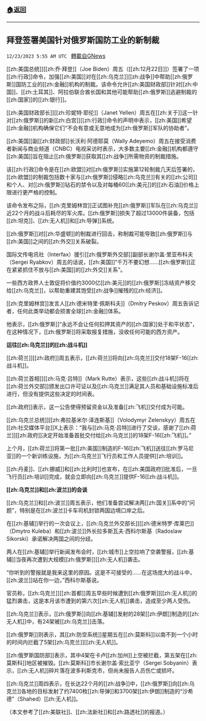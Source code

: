 ###  [:house:返回](README.md)
---


## 拜登签署美国针对俄罗斯国防工业的新制裁
`12/23/2023 5:55 AM UTC ` [轉載自GNews](https://gnews.org/articles/2142276)

[[zh:美国总统]][[zh:乔·拜登]]（Joe Biden）周五（[[zh:12月22日]]）签署了一项[[zh:行政]]命令，加强[[zh:美国]]对在[[zh:乌克兰]][[zh:战争]]中帮助[[zh:俄罗斯]]国防工业的[[zh:金融]]机构的制裁。该命令允许[[zh:美国财政部]]针对[[zh:中国]]、[[zh:土耳其]]、阿拉伯联合酋长国和其他可能帮助[[zh:俄罗斯]]逃避制裁的[[zh:国家]]的[[zh:银行]]。

[[zh:美国财政部长]][[zh:珍妮特·耶伦]]（Janet Yellen）周五在[[zh:关于]]这一针对[[zh:俄罗斯]]的新[[zh:白宫]][[zh:行政]]命令的声明中表示，[[zh:美国]]希望[[zh:金融]]机构确保它们“不会有意或无意地成为[[zh:俄罗斯]]军队的协助者”。

[[zh:美国]]副[[zh:财政部]]长沃利·阿德耶莫（Wally Adeyemo）周五在接受消费者新闻与商业频道（CNBC）电视采访时表示，大多数主要[[zh:金融]]机构都遵守[[zh:美国]]旨在阻止[[zh:俄罗斯]]获取其[[zh:战争]]所需物资的制裁措施。

该[[zh:行政]]命令是在[[zh:欧盟]]对[[zh:俄罗斯]]实施第12轮制裁几天后签署的，[[zh:欧盟]]的制裁包括数十家与[[zh:俄罗斯]]侵略[[zh:乌克兰]]有关的[[zh:公司]]和个人、对[[zh:俄罗斯]]钻石的禁令以及对每桶60[[zh:美元]]的[[zh:石油]]价格上限进行更严格的控制。

该命令发布之际，[[zh:克里姆林宫]]正试图补充[[zh:俄罗斯]]军队在[[zh:乌克兰]]近22个月的战斗后耗尽的军火库。[[zh:俄罗斯]]损失了超过13000件装备，包括[[zh:坦克]]、[[zh:无人机]]和[[zh:导弹]]系统。

[[zh:俄罗斯]]对[[zh:华盛顿]]的制裁进行回击，称制裁可能导致[[zh:俄罗斯]]与[[zh:美国]]之间的[[zh:外交]]关系破裂。

国际文传电讯社（Interfax）援引[[zh:俄罗斯外交部]]副部长谢尔盖·里亚布科夫（Sergei Ryabkov）周五的话说，[[zh:美国]]“千万不要幻想……[[zh:俄罗斯]]正在紧紧抓住不放与[[zh:美国]]的[[zh:外交]]关系”。

一些西方政界人士敦促将价值约3000亿[[zh:美元]]的[[zh:俄罗斯]]冻结资产移交给[[zh:乌克兰]]，以帮助重建其饱受[[zh:战争]]摧残的[[zh:经济]]。

[[zh:克里姆林宫]]发言人[[zh:德米特里·佩斯科夫]]（Dmitry Peskov）周五告诉记者，任何此类举动都会损害全球[[zh:金融]]体系。

他表示，[[zh:俄罗斯]]“永远不会让任何扣押其资产的[[zh:国家]]处于和平状态”，在这种情况下，[[zh:俄罗斯]]将采取报复措施，没收任何可能的西方资产。

**运往[[zh:乌克兰]]的[[zh:战斗机]]**

[[zh:荷兰]][[zh:政府]]周五表示，[[zh:荷兰]]将向[[zh:乌克兰]]交付18架F-16[[zh:战斗机]]。

[[zh:荷兰首相]][[zh:马克·吕特]]（Mark Rutte）表示，这些[[zh:战斗机]]将在[[zh:荷兰外交部]]颁发出口许可证以及[[zh:乌克兰]]满足其人员和基础设施标准后进行，但没有提供这些决定的时间表。

[[zh:政府]]表示，这一公告使得预留资金以及准备[[zh:飞机]]交付成为可能。

[[zh:乌克兰总统]][[zh:弗拉基米尔·泽连斯基]]（Volodymyr Zelenskyy）周五在[[zh:社交媒体平台]]X上表示：“我与[[zh:马克·吕特]]进行了交谈，感谢了[[zh:荷兰]][[zh:政府]]决定开始准备首批交付给[[zh:乌克兰]]的18架F-16[[zh:飞机]]。”

上个月，[[zh:荷兰]]将第一批[[zh:美国]]制造的F-16[[zh:飞机]]送往[[zh:罗马尼亚]]的一个新训练设施，为[[zh:乌克兰]]飞行员和工作人员提供[[zh:培训]]。

[[zh:丹麦]]、[[zh:挪威]]和[[zh:比利时]]也宣布，在[[zh:美国政府]]批准后，一旦飞行员[[zh:培训]]完成，就会立即向[[zh:乌克兰]]提供F-16[[zh:战斗机]]。

**[[zh:乌克兰]]和[[zh:波兰]]的会谈**

[[zh:乌克兰]]和[[zh:波兰]]周五表示，他们准备尝试解决两[[zh:国关]]系中的“问题”，特别是在[[zh:波兰]]卡车司机封锁两国边境口岸之后。

在[[zh:基辅]]举行的一次会议上，[[zh:乌克兰外交部长]][[zh:德米特罗·库莱巴]]（Dmytro Kuleba）和[[zh:波兰]]外长拉多斯瓦夫·西科尔斯基（Radoslaw Sikorski）承诺解决两国之间的分歧。

两人在[[zh:基辅]]举行新闻发布会时，[[zh:城市]]上空拉响了空袭警报，[[zh:基辅]]当夜再次遭到大规模[[zh:俄罗斯]][[zh:无人机]]袭击。

“你听到的警报就是我来这里的原因。这是不可接受的......在这场庞大的战斗中，[[zh:波兰]]站在你一边，”西科尔斯基说。

官员称，[[zh:乌克兰]][[zh:首都]]周五早些时候遭到[[zh:俄罗斯]][[zh:无人机]]的猛烈袭击，这是本月该市遭到的第六次[[zh:无人机]]袭击，造成至少两人受伤。

[[zh:乌克兰]]表示，[[zh:俄罗斯]]向[[zh:基辅]]发射的28架[[zh:伊朗]]制造的[[zh:无人机]]中，有24架被[[zh:乌克兰]]击落。

[[zh:俄罗斯]]则表示，其[[zh:防空系统]]星期五在[[zh:莫斯科]]以南不到一个小时的时间内拦截了5架[[zh:乌克兰]][[zh:无人机]]。

[[zh:俄罗斯国防部]]表示，其中4架在卡卢[[zh:加州]]上空被拦截，第五架在[[zh:莫斯科]]地区被摧毁。[[zh:莫斯科]]市长谢尔盖·索比亚宁（Sergei Sobyanin）表示，[[zh:无人机]]碎片落在波多利斯克市，但尚未报告人员伤亡或损坏。

[[zh:乌克兰]]周四表示，在长达22个月的[[zh:战争]]中，[[zh:俄罗斯]]向[[zh:乌克兰]]各地的目标发射了约7400枚[[zh:导弹]]和3700架[[zh:伊朗]]制造的“沙希德”（Shahed）[[zh:无人机]]。

（本文参考了[[zh:美联社]]、[[zh:法新社]]和[[zh:路透社]]的报道。）
